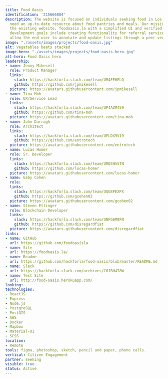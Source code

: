 ```yaml
---
title: Food Oasis
identification: '215666884'
description: The website is focused on individuals seeking food in Los Angeles who
  need an up-to-date resource about food pantries and meals. Our mission is to update
  the existing website, foodoasis.la with a simplified UI and verified data.  Future
  development goals include creating functionality for referral services that will
  allow the end user to annotate and update listings through a peer verification system.
image: "./assets/images/projects/food-oasis.jpg"
alt: Vegatables beats stacked
image-hero: "./assets/images/projects/food-oasis-hero.jpg"
alt-hero: Food Oasis hero
leadership:
- name: Jenny Mikesell
  role: Product Manager
  links:
    slack: https://hackforla.slack.com/team/UM4FE6ELQ
    github: https://github.com/jpmikesell
  picture: https://avatars.githubusercontent.com/jpmikesell
- name: Tina Moh
  role: UX/Service Lead
  links:
    slack: https://hackforla.slack.com/team/UP4AZM459
    github: https://github.com/tina-moh
  picture: https://avatars.githubusercontent.com/tina-moh
- name: John Darragh
  role: Architect
  links:
    slack: https://hackforla.slack.com/team/UFLDX9V19
    github: https://github.com/entrotech
  picture: https://avatars.githubusercontent.com/entrotech
- name: Lucas Homer
  role: Sr. Developer
  links:
    slack: https://hackforla.slack.com/team/UMQ5H55TN
    github: https://github.com/lucas-homer
  picture: https://avatars.githubusercontent.com/lucas-homer
- name: Gaby Cohen
  role: 
  links:
    slack: https://hackforla.slack.com/team/UQG8PEXPX
    github: https://github.com/gcohen02
  picture: https://avatars.githubusercontent.com/gcohen02
- name: Steven Ettinger
  role: Blockchain Developer
  links:
    slack: https://hackforla.slack.com/team/UNFG6M8FN
    github: https://github.com/disregardfiat
  picture: https://avatars.githubusercontent.com/disregardfiat
links:
- name: GitHub
  url: https://github.com/foodoasisla
- name: Site
  url: https://foodoasis.la/
- name: Readme
  url: https://github.com/hackforla/food-oasis/blob/master/README.md
- name: Slack
  url: https://hackforla.slack.com/archives/C6JBH478W
- name: Test Site
  url: http://food-oasis.herokuapp.com/
looking: 
technologies:
- ReactJS
- Express
- Node.js
- PostgreSQL
- PostGIS
- AWS
- Docker
- Mapbox
- Material-UI
- SCSS
location:
- Remote
tools: figma, photoshop, sketch, pencil and paper, phone calls.
vertical: Citizen Engagement
partner: seeking
visible: true
status: Active
---
```


